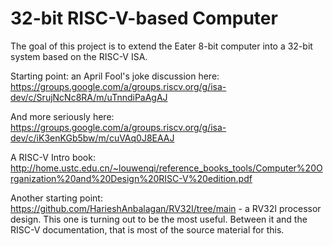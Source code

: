 # 32-bit RISC-V-based Computer

The goal of this project is to extend the Eater 8-bit computer into a 32-bit system based on the RISC-V ISA. 

Starting point: an April Fool's joke discussion here: https://groups.google.com/a/groups.riscv.org/g/isa-dev/c/SrujNcNc8RA/m/uTnndiPaAgAJ

And more seriously here: https://groups.google.com/a/groups.riscv.org/g/isa-dev/c/iK3enKGb5bw/m/cuVAq0J8EAAJ

A RISC-V Intro book: http://home.ustc.edu.cn/~louwenqi/reference_books_tools/Computer%20Organization%20and%20Design%20RISC-V%20edition.pdf


Another starting point: https://github.com/HarieshAnbalagan/RV32I/tree/main - a RV32I processor design. This one is turning out to be the most useful. Between it and the RISC-V documentation, that is most of the source material for this.

